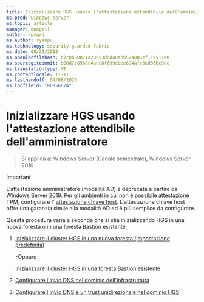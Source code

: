 ```yaml
---
title: Inizializzare HGS usando l'attestazione attendibile dell'amministratore
ms.prod: windows-server
ms.topic: article
manager: dongill
author: rpsqrd
ms.author: ryanpu
ms.technology: security-guarded-fabric
ms.date: 08/29/2018
ms.openlocfilehash: b7c0b88071a28953ddda8abb57a805ef119511e0
ms.sourcegitcommit: b00d7c8968c4adc8f699dbee694afe6ed36bc9de
ms.translationtype: MT
ms.contentlocale: it-IT
ms.lasthandoff: 04/08/2020
ms.locfileid: "80856674"
---
```

# <a name="initialize-hgs-using-admin-trusted-attestation"></a>Inizializzare HGS usando l'attestazione attendibile dell'amministratore

>Si applica a: Windows Server (Canale semestrale), Windows Server 2016

>[!IMPORTANT]
>L'attestazione amministratore (modalità AD) è deprecata a partire da Windows Server 2019. Per gli ambienti in cui non è possibile attestazione TPM, configurare l' [attestazione chiave host](guarded-fabric-initialize-hgs-key-mode.md). L'attestazione chiave host offre una garanzia simile alla modalità AD ed è più semplice da configurare. 


Questa procedura varia a seconda che si stia inizializzando HGS in una nuova foresta o in una foresta Bastion esistente:

1. [Inizializzare il cluster HGS in una nuova foresta (impostazione predefinita)](guarded-fabric-initialize-hgs-ad-mode-default.md)

   -Oppure-

   [Inizializzare il cluster HGS in una foresta Bastion esistente](guarded-fabric-initialize-hgs-ad-mode-bastion.md)

2. [Configurare l'invio DNS nel dominio dell'infrastruttura](guarded-fabric-configuring-fabric-dns.md)

3. [Configurare l'invio DNS e un trust unidirezionale nel dominio HGS](guarded-fabric-configure-dns-forwarding-and-trust.md)



